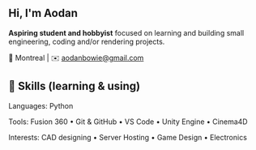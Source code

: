 ## Hi, I'm Aodan

**Aspiring student and hobbyist** focused on learning and building small engineering, coding and/or rendering projects.

📍 Montreal | ✉️ aodanbowie@gmail.com


## 🔧 Skills (learning & using)
Languages: Python  

Tools: Fusion 360 • Git & GitHub • VS Code • Unity Engine • Cinema4D 

Interests: CAD designing • Server Hosting • Game Design • Electronics

